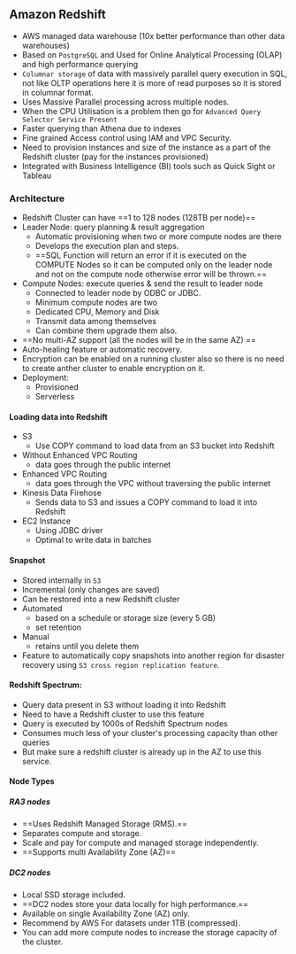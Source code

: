 ## Amazon Redshift

- AWS managed data warehouse (10x better performance than other data warehouses)
- Based on `PostgreSQL` and Used for Online Analytical Processing (OLAP) and high performance querying
- `Columnar storage` of data with massively parallel query execution in SQL, not like OLTP operations here it is more of read purposes so it is stored in columnar format.
- Uses Massive Parallel processing across multiple nodes.
- When the CPU Utilisation is a problem then go for `Advanced Query Selector Service Present`
- Faster querying than Athena due to indexes
- Fine grained Access control using IAM and VPC Security.
- Need to provision instances and size of the instance as a part of the Redshift cluster (pay for the instances provisioned)
- Integrated with Business Intelligence (BI) tools such as Quick Sight or Tableau
### Architecture 
- Redshift Cluster can have ==1 to 128 nodes (128TB per node)==
- Leader Node: query planning & result aggregation
	- Automatic provisioning when two or more compute nodes are there
	- Develops the execution plan and steps.
	- ==SQL Function will return an error if it is executed on the COMPUTE Nodes so it can be computed only on the leader node and not on the compute node otherwise error will be thrown.==
- Compute Nodes: execute queries & send the result to leader node
	- Connected to leader node by ODBC or JDBC.
	- Minimum compute nodes are two
	- Dedicated CPU, Memory and Disk
	- Transmit data among themselves
	- Can combine them upgrade them also.
- ==No multi-AZ support (all the nodes will be in the same AZ) ==
- Auto-healing feature or automatic recovery.
- Encryption can be enabled on a running cluster also so there is no need to create anther cluster to enable encryption on it.
- Deployment:
	- Provisioned
	- Serverless
#### Loading data into Redshift
- S3
	- Use COPY command to load data from an S3 bucket into Redshift
- Without Enhanced VPC Routing
	- data goes through the public internet
- Enhanced VPC Routing
	- data goes through the VPC without traversing the public internet
- Kinesis Data Firehose
	- Sends data to S3 and issues a COPY command to load it into Redshift
- EC2 Instance
	- Using JDBC driver
	- Optimal to write data in batches

#### Snapshot
- Stored internally in `S3`
- Incremental (only changes are saved)
- Can be restored into a new Redshift cluster
- Automated
	- based on a schedule or storage size (every 5 GB)
	- set retention
- Manual
	- retains until you delete them
- Feature to automatically copy snapshots into another region for disaster recovery using `S3 cross region replication feature`.

#### Redshift Spectrum:
- Query data present in S3 without loading it into Redshift
- Need to have a Redshift cluster to use this feature
- Query is executed by 1000s of Redshift Spectrum nodes
- Consumes much less of your cluster's processing capacity than other queries
- But make sure a redshift cluster is already up in the AZ to use this service.
#### Node Types
##### RA3 nodes
- ==Uses Redshift Managed Storage (RMS).==
- Separates compute and storage.
- Scale and pay for compute and managed storage independently.
- ==Supports multi Availability Zone (AZ)==

##### DC2 nodes
- Local SSD storage included.
- ==DC2 nodes store your data locally for high performance.==
- Available on single Availability Zone (AZ) only.
- Recommend by AWS For datasets under 1TB (compressed).
- You can add more compute nodes to increase the storage capacity of the cluster. 